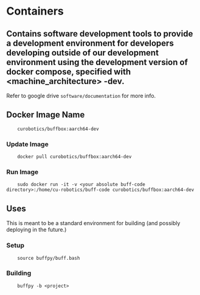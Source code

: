 # Containers
## Contains software development tools to provide a development environment for developers developing outside of our development environment using the development version of docker compose, specified with \<machine_architecture\> -dev.

Refer to google drive `software/documentation` for more info.

## Docker Image Name
        curobotics/buffbox:aarch64-dev
### Update Image
        docker pull curobotics/buffbox:aarch64-dev
### Run Image
        sudo docker run -it -v <your absolute buff-code directory>:/home/cu-robotics/buff-code curobotics/buffbox:aarch64-dev

## Uses
This is meant to be a standard environment for building (and possibly deploying in the future.)
### Setup
        source buffpy/buff.bash
### Building
        buffpy -b <project>
